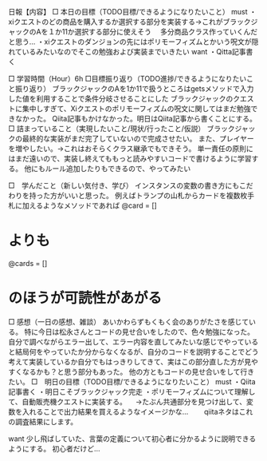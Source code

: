 日報【内容】
□ 本日の目標（TODO目標/できるようになりたいこと）
must
・xiクエストのどの商品を購入するか選択する部分を実装する→これがブラックジャックのAを１か11か選択する部分に使えそう
　多分商品クラス作っていくんだと思う…
・xiクエストのダンジョンの先にはポリモーフィズムとかいう呪文が隠れているみたいなのでそこの勉強および実装までいきたい
want
・Qitta記事書く


□ 学習時間（Hour）6h
□目標振り返り（TODO進捗/できるようになりたいこと振り返り）
ブラックジャックのAを1か11で扱うところはgetsメソッドで入力した値を利用することで条件分岐させることにした
ブラックジャックのクエストに集中しすぎて、Xiクエストのポリモーフィズムの呪文に関してはまだ勉強できなかった。
Qiita記事もかけなかった。明日はQiita記事から書くことにする。
□ 詰まっていること（実現したいこと/現状/行ったこと/仮説）
ブラックジャックの最終的な実装がまだ完了していないので完成させたい。
また、プレイヤーを増やしたい。→これはおそらくクラス継承でもできそう。
単一責任の原則にはまだ遠いので、実装し終えてももっと読みやすいコードで書けるように学習する。
他にもルール追加したりもできるので、やってみたい

□　学んだこと（新しい気付き、学び）
インスタンスの変数の書き方にもこだわりを持った方がいいと思った。
例えばトランプの山札からカードを複数枚手札に加えるようなメソッドであれば
@card = []
# よりも
@cards = []
# のほうが可読性があがる

□ 感想（一日の感想、雑談）
あいかわらずもくもく会のありがたさを感じている。
特に今日は松永さんとコードの見せ合いをしたので、色々勉強になった。
自分で調べながらエラー出して、エラー内容を直してみたいな感じでやっていると結局何をやっていたか分からなくなるが、自分のコードを説明することでどう考えて実装しているか自分でもはっきりしてきて、実はこの部分直した方が見やすくなるかも？と思う部分もあった。
他の方ともコードの見せ合いをして行きたい。
□　明日の目標（TODO目標/できるようになりたいこと）
must
・Qiita記事書く
・明日こそブラックジャック完走
・ポリモーフィズムについて理解して、自動販売機クエストに実装する。
　→たぶん共通部分を見つけ出して、変数を入れることで出力結果を買えるようなイメージかな…
　　qiitaネタはこれの調査結果にします。

want
少し飛ばしていた、言葉の定義について初心者に分かるように説明できるようにする。
初心者だけど…
